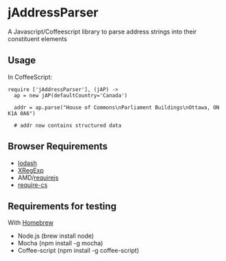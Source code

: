 jAddressParser
==============

A Javascript/Coffeescript library to parse address strings into their constituent elements 

Usage
-----

In CoffeeScript:

    require ['jAddressParser'], (jAP) ->
      ap = new jAP(defaultCountry='Canada')

      addr = ap.parse("House of Commons\nParliament Buildings\nOttawa, ON K1A 0A6")
      
      # addr now contains structured data


Browser Requirements
--------------------

- [lodash](https://github.com/bestiejs/lodash)
- [XRegExp](http://xregexp.com/)
- AMD/[requirejs](http://requirejs.org/)
- [require-cs](https://github.com/jrburke/require-cs)

Requirements for testing
------------------------

With [Homebrew](http://mxcl.github.com/homebrew/)

- Node.js (brew install node)
- Mocha (npm install -g mocha)
- Coffee-script (npm install -g coffee-script)



